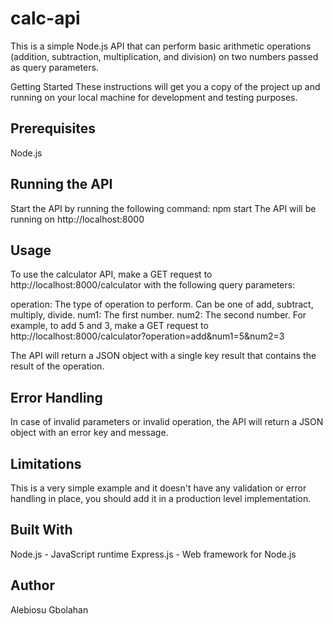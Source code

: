 # calc-api
This is a simple Node.js API that can perform basic arithmetic operations (addition, subtraction, multiplication, and division) on two numbers passed as query parameters.

Getting Started
These instructions will get you a copy of the project up and running on your local machine for development and testing purposes.

## Prerequisites
Node.js
 ## Running the API
Start the API by running the following command:
npm start
The API will be running on http://localhost:8000
## Usage
To use the calculator API, make a GET request to http://localhost:8000/calculator with the following query parameters:

operation: The type of operation to perform. Can be one of add, subtract, multiply, divide.
num1: The first number.
num2: The second number.
For example, to add 5 and 3, make a GET request to http://localhost:8000/calculator?operation=add&num1=5&num2=3

The API will return a JSON object with a single key result that contains the result of the operation.

## Error Handling
In case of invalid parameters or invalid operation, the API will return a JSON object with an error key and message.

## Limitations
This is a very simple example and it doesn't have any validation or error handling in place, you should add it in a production level implementation.

## Built With
Node.js - JavaScript runtime
Express.js - Web framework for Node.js

 ## Author
Alebiosu Gbolahan
